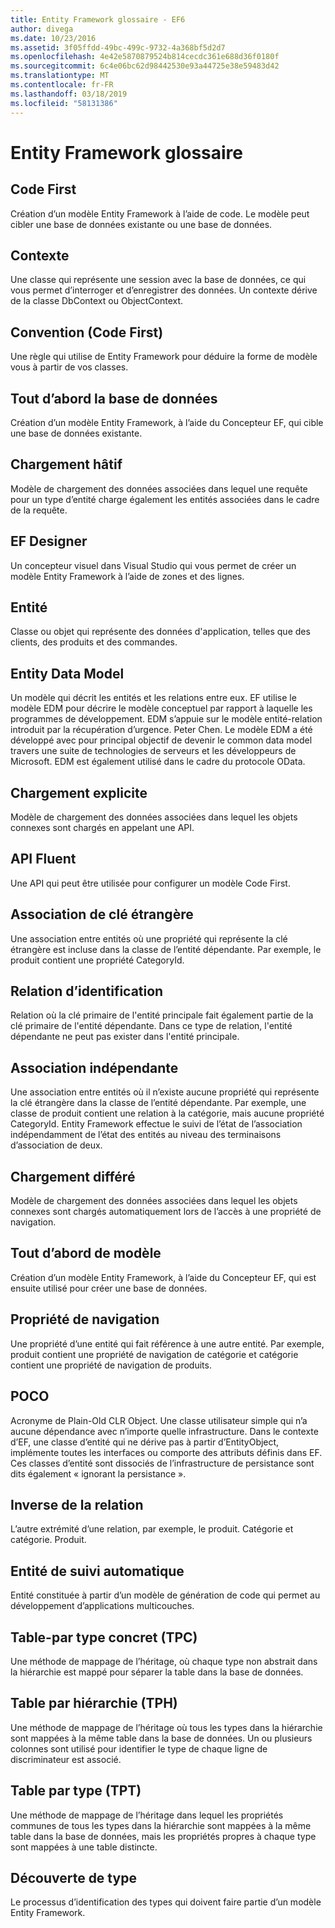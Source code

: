 ```yaml
---
title: Entity Framework glossaire - EF6
author: divega
ms.date: 10/23/2016
ms.assetid: 3f05ffdd-49bc-499c-9732-4a368bf5d2d7
ms.openlocfilehash: 4e42e5870879524b814cecdc361e688d36f0180f
ms.sourcegitcommit: 6c4e06bc62d98442530e93a44725e38e59483d42
ms.translationtype: MT
ms.contentlocale: fr-FR
ms.lasthandoff: 03/18/2019
ms.locfileid: "58131386"
---
```

# <a name="entity-framework-glossary"></a>Entity Framework glossaire
## <a name="code-first"></a>Code First
Création d’un modèle Entity Framework à l’aide de code. Le modèle peut cibler une base de données existante ou une base de données.

## <a name="context"></a>Contexte
Une classe qui représente une session avec la base de données, ce qui vous permet d’interroger et d’enregistrer des données. Un contexte dérive de la classe DbContext ou ObjectContext.

## <a name="convention-code-first"></a>Convention (Code First)
Une règle qui utilise de Entity Framework pour déduire la forme de modèle vous à partir de vos classes.

## <a name="database-first"></a>Tout d’abord la base de données
Création d’un modèle Entity Framework, à l’aide du Concepteur EF, qui cible une base de données existante.

## <a name="eager-loading"></a>Chargement hâtif
Modèle de chargement des données associées dans lequel une requête pour un type d’entité charge également les entités associées dans le cadre de la requête.

## <a name="ef-designer"></a>EF Designer
Un concepteur visuel dans Visual Studio qui vous permet de créer un modèle Entity Framework à l’aide de zones et des lignes.

## <a name="entity"></a>Entité
Classe ou objet qui représente des données d'application, telles que des clients, des produits et des commandes.

## <a name="entity-data-model"></a>Entity Data Model
Un modèle qui décrit les entités et les relations entre eux. EF utilise le modèle EDM pour décrire le modèle conceptuel par rapport à laquelle les programmes de développement. EDM s’appuie sur le modèle entité-relation introduit par la récupération d’urgence. Peter Chen. Le modèle EDM a été développé avec pour principal objectif de devenir le common data model travers une suite de technologies de serveurs et les développeurs de Microsoft. EDM est également utilisé dans le cadre du protocole OData.

## <a name="explicit-loading"></a>Chargement explicite
Modèle de chargement des données associées dans lequel les objets connexes sont chargés en appelant une API.

## <a name="fluent-api"></a>API Fluent
Une API qui peut être utilisée pour configurer un modèle Code First.

## <a name="foreign-key-association"></a>Association de clé étrangère
Une association entre entités où une propriété qui représente la clé étrangère est incluse dans la classe de l’entité dépendante. Par exemple, le produit contient une propriété CategoryId.

## <a name="identifying-relationship"></a>Relation d’identification
Relation où la clé primaire de l'entité principale fait également partie de la clé primaire de l'entité dépendante. Dans ce type de relation, l'entité dépendante ne peut pas exister dans l'entité principale.

## <a name="independent-association"></a>Association indépendante
Une association entre entités où il n’existe aucune propriété qui représente la clé étrangère dans la classe de l’entité dépendante. Par exemple, une classe de produit contient une relation à la catégorie, mais aucune propriété CategoryId. Entity Framework effectue le suivi de l’état de l’association indépendamment de l’état des entités au niveau des terminaisons d’association de deux.

## <a name="lazy-loading"></a>Chargement différé
Modèle de chargement des données associées dans lequel les objets connexes sont chargés automatiquement lors de l’accès à une propriété de navigation.

## <a name="model-first"></a>Tout d’abord de modèle
Création d’un modèle Entity Framework, à l’aide du Concepteur EF, qui est ensuite utilisé pour créer une base de données.

## <a name="navigation-property"></a>Propriété de navigation
Une propriété d’une entité qui fait référence à une autre entité. Par exemple, produit contient une propriété de navigation de catégorie et catégorie contient une propriété de navigation de produits.

## <a name="poco"></a>POCO
Acronyme de Plain-Old CLR Object. Une classe utilisateur simple qui n’a aucune dépendance avec n’importe quelle infrastructure. Dans le contexte d’EF, une classe d’entité qui ne dérive pas à partir d’EntityObject, implémente toutes les interfaces ou comporte des attributs définis dans EF. Ces classes d’entité sont dissociés de l’infrastructure de persistance sont dits également « ignorant la persistance ».  

## <a name="relationship-inverse"></a>Inverse de la relation
L’autre extrémité d’une relation, par exemple, le produit. Catégorie et catégorie. Produit.

## <a name="self-tracking-entity"></a>Entité de suivi automatique
Entité constituée à partir d’un modèle de génération de code qui permet au développement d’applications multicouches.

## <a name="table-per-concrete-type-tpc"></a>Table-par type concret (TPC)
Une méthode de mappage de l’héritage, où chaque type non abstrait dans la hiérarchie est mappé pour séparer la table dans la base de données.

## <a name="table-per-hierarchy-tph"></a>Table par hiérarchie (TPH)
Une méthode de mappage de l’héritage où tous les types dans la hiérarchie sont mappées à la même table dans la base de données. Un ou plusieurs colonnes sont utilisé pour identifier le type de chaque ligne de discriminateur est associé.

## <a name="table-per-type-tpt"></a>Table par type (TPT)
Une méthode de mappage de l’héritage dans lequel les propriétés communes de tous les types dans la hiérarchie sont mappées à la même table dans la base de données, mais les propriétés propres à chaque type sont mappées à une table distincte.

## <a name="type-discovery"></a>Découverte de type
Le processus d’identification des types qui doivent faire partie d’un modèle Entity Framework.
